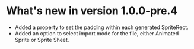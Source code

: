 # What's new in version 1.0.0-pre.4

- Added a property to set the padding within each generated SpriteRect.
- Added an option to select import mode for the file, either Animated Sprite or Sprite Sheet.
